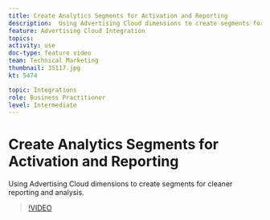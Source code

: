 ```yaml
---
title: Create Analytics Segments for Activation and Reporting
description:  Using Advertising Cloud dimensions to create segments for cleaner reporting and analysis.
feature: Advertising Cloud Integration
topics: 
activity: use
doc-type: feature video
team: Technical Marketing
thumbnail: 35117.jpg
kt: 5474

topic: Integrations
role: Business Practitioner
level: Intermediate
---
```


# Create Analytics Segments for Activation and Reporting

 Using Advertising Cloud dimensions to create segments for cleaner reporting and analysis.

>[!VIDEO](https://video.tv.adobe.com/v/35117/?quality=12&learn=on)
